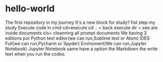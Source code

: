 # hello-world
The first repository in my journey
It's a new block for study?
fist step my study
Execute code in cmd
cd=execute
cd .. = back execute
dir = see are inside documents
cls= cleanning all prompt documents
We having 3 editions por Python
text editor(we can run,Sublime text or Atom)
IDES Full(we can run,Pycharm or Spyder) 
Enviroment(We can run,Jupyter Notebook)
Jupyter Notebook same have a option the Markdown the write text when you run the codes.
